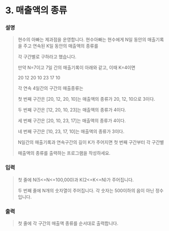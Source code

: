 # 3. 매출액의 종류
### 설명
>현수의 아빠는 제과점을 운영합니다. 현수아빠는 현수에게 N일 동안의 매출기록을 주고 연속된 K일 동안의 매출액의 종류를
>
>각 구간별로 구하라고 했습니다.
>
>만약 N=7이고 7일 간의 매출기록이 아래와 같고, 이때 K=4이면
>
>20 12 20 10 23 17 10
>
>각 연속 4일간의 구간의 매출종류는
>
>첫 번째 구간은 [20, 12, 20, 10]는 매출액의 종류가 20, 12, 10으로 3이다.
>
>두 번째 구간은 [12, 20, 10, 23]는 매출액의 종류가 4이다.
>
>세 번째 구간은 [20, 10, 23, 17]는 매출액의 종류가 4이다.
>
>네 번째 구간은 [10, 23, 17, 10]는 매출액의 종류가 3이다.
>
>N일간의 매출기록과 연속구간의 길이 K가 주어지면 첫 번째 구간부터 각 구간별
>
>매출액의 종류를 출력하는 프로그램을 작성하세요.

### 입력
>첫 줄에 N(5<=N<=100,000)과 K(2<=K<=N)가 주어집니다.
>
>두 번째 줄에 N개의 숫자열이 주어집니다. 각 숫자는 500이하의 음이 아닌 정수입니다.

### 출력
>첫 줄에 각 구간의 매출액 종류를 순서대로 출력합니다. 